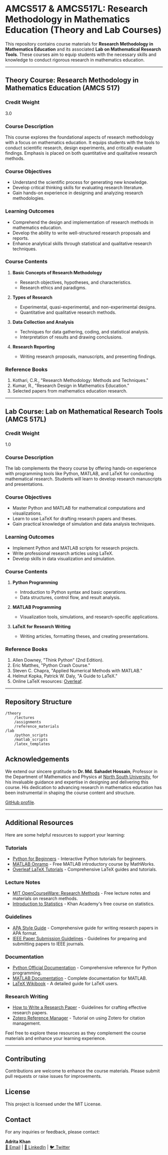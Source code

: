 # AMCS517 & AMCS517L: Research Methodology in Mathematics Education (Theory and Lab Courses)

This repository contains course materials for **Research Methodology in Mathematics Education** and its associated **Lab on Mathematical Research Tools**. These courses aim to equip students with the necessary skills and knowledge to conduct rigorous research in mathematics education.

---

## Theory Course: Research Methodology in Mathematics Education (AMCS 517)

### Credit Weight
3.0

### Course Description
This course explores the foundational aspects of research methodology with a focus on mathematics education. It equips students with the tools to conduct scientific research, design experiments, and critically evaluate findings. Emphasis is placed on both quantitative and qualitative research methods.

### Course Objectives
- Understand the scientific process for generating new knowledge.
- Develop critical thinking skills for evaluating research literature.
- Gain hands-on experience in designing and analyzing research methodologies.

### Learning Outcomes
- Comprehend the design and implementation of research methods in mathematics education.
- Develop the ability to write well-structured research proposals and reports.
- Enhance analytical skills through statistical and qualitative research techniques.

### Course Contents
1. **Basic Concepts of Research Methodology**
   - Research objectives, hypotheses, and characteristics.
   - Research ethics and paradigms.

2. **Types of Research**
   - Experimental, quasi-experimental, and non-experimental designs.
   - Quantitative and qualitative research methods.

3. **Data Collection and Analysis**
   - Techniques for data gathering, coding, and statistical analysis.
   - Interpretation of results and drawing conclusions.

4. **Research Reporting**
   - Writing research proposals, manuscripts, and presenting findings.

### Reference Books
1. Kothari, C.R., "Research Methodology: Methods and Techniques."
2. Kumar, R., "Research Design in Mathematics Education."
3. Selected papers from mathematics education research.

---

## Lab Course: Lab on Mathematical Research Tools (AMCS 517L)

### Credit Weight
1.0

### Course Description
The lab complements the theory course by offering hands-on experience with programming tools like Python, MATLAB, and LaTeX for conducting mathematical research. Students will learn to develop research manuscripts and presentations.

### Course Objectives
- Master Python and MATLAB for mathematical computations and visualizations.
- Learn to use LaTeX for drafting research papers and theses.
- Gain practical knowledge of simulation and data analysis techniques.

### Learning Outcomes
- Implement Python and MATLAB scripts for research projects.
- Write professional research articles using LaTeX.
- Develop skills in data visualization and simulation.

### Course Contents
1. **Python Programming**
   - Introduction to Python syntax and basic operations.
   - Data structures, control flow, and result analysis.

2. **MATLAB Programming**
   - Visualization tools, simulations, and research-specific applications.

3. **LaTeX for Research Writing**
   - Writing articles, formatting theses, and creating presentations.

### Reference Books
1. Allen Downey, "Think Python" (2nd Edition).
2. Eric Matthes, "Python Crash Course."
3. Steven C. Chapra, "Applied Numerical Methods with MATLAB."
4. Helmut Kopka, Patrick W. Daly, "A Guide to LaTeX."
5. Online LaTeX resources: [Overleaf](https://www.overleaf.com/).

---

## Repository Structure

```
/theory
    /lectures
    /assignments
    /reference_materials
/lab
    /python_scripts
    /matlab_scripts
    /latex_templates
```




## Acknowledgements

We extend our sincere gratitude to **Dr. Md. Sahadet Hossain**, Professor in the Department of Mathematics and Physics at [North South University](https://www.northsouth.edu/faculty-members/seps/mathematics-physics/dr.-md.-sahadet-hossain-mth.html), for his invaluable guidance and expertise in designing and delivering this course. His dedication to advancing research in mathematics education has been instrumental in shaping the course content and structure.

[GitHub profile](https://github.com/SahadetNSU).



---

## Additional Resources

Here are some helpful resources to support your learning:

### Tutorials
- [Python for Beginners](https://www.w3schools.com/python/) - Interactive Python tutorials for beginners.
- [MATLAB Onramp](https://matlabacademy.mathworks.com/details/matlab-onramp/getting-started) - Free MATLAB introductory course by MathWorks.
- [Overleaf LaTeX Tutorials](https://www.overleaf.com/learn) - Comprehensive LaTeX guides and tutorials.

### Lecture Notes
- [MIT OpenCourseWare: Research Methods](https://ocw.mit.edu/courses/urban-studies-and-planning/11-233-research-design-for-policy-analysis-and-planning-fall-2006/) - Free lecture notes and materials on research methods.
- [Introduction to Statistics](https://www.khanacademy.org/math/statistics-probability) - Khan Academy's free course on statistics.

### Guidelines
- [APA Style Guide](https://apastyle.apa.org/) - Comprehensive guide for writing research papers in APA format.
- [IEEE Paper Submission Guidelines](https://journals.ieeeauthorcenter.ieee.org/) - Guidelines for preparing and submitting papers to IEEE journals.

### Documentation
- [Python Official Documentation](https://docs.python.org/3/) - Comprehensive reference for Python programming.
- [MATLAB Documentation](https://www.mathworks.com/help/matlab/) - Complete documentation for MATLAB.
- [LaTeX Wikibook](https://en.wikibooks.org/wiki/LaTeX) - A detailed guide for LaTeX users.

### Research Writing
- [How to Write a Research Paper](https://libguides.usc.edu/writingguide/researchpaper) - Guidelines for crafting effective research papers.
- [Zotero Reference Manager](https://www.zotero.org/support/) - Tutorial on using Zotero for citation management.

Feel free to explore these resources as they complement the course materials and enhance your learning experience.


---










## Contributing
Contributions are welcome to enhance the course materials. Please submit pull requests or raise issues for improvements.

## License
This project is licensed under the MIT License.

## Contact

For any inquiries or feedback, please contact:

**Adrita Khan**  
[📧 Email](mailto:adrita.khan.official@gmail.com) | [🔗 LinkedIn](https://www.linkedin.com/in/adrita-khan) | [🐦 Twitter](https://x.com/Adrita_)


